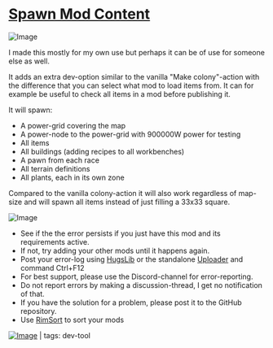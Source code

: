 # [Spawn Mod Content](https://steamcommunity.com/sharedfiles/filedetails/?id=2922590693)

![Image](https://i.imgur.com/iCj5o7O.png)

I made this mostly for my own use but perhaps it can be of use for someone else as well. 

It adds an extra dev-option similar to the vanilla "Make colony"-action with the difference that you can select what mod to load items from. It can for example be useful to check all items in a mod before publishing it.

It will spawn: 


- A power-grid covering the map
- A power-node to the power-grid with 900000W power for testing
- All items
- All buildings (adding recipes to all workbenches)
- A pawn from each race
- All terrain definitions
- All plants, each in its own zone



Compared to the vanilla colony-action it will also work regardless of map-size and will spawn all items instead of just filling a 33x33 square.

![Image](https://i.imgur.com/5xwDG6H.png)



-  See if the the error persists if you just have this mod and its requirements active.
-  If not, try adding your other mods until it happens again.
-  Post your error-log using [HugsLib](https://steamcommunity.com/workshop/filedetails/?id=818773962) or the standalone [Uploader](https://steamcommunity.com/sharedfiles/filedetails/?id=2873415404) and command Ctrl+F12
-  For best support, please use the Discord-channel for error-reporting.
-  Do not report errors by making a discussion-thread, I get no notification of that.
-  If you have the solution for a problem, please post it to the GitHub repository.
-  Use [RimSort](https://github.com/RimSort/RimSort/releases/latest) to sort your mods

 

[![Image](https://img.shields.io/github/v/release/emipa606/SpawnModContent?label=latest%20version&style=plastic&labelColor=0070cd&color=white)](https://steamcommunity.com/sharedfiles/filedetails/changelog/2922590693) | tags:  dev-tool
